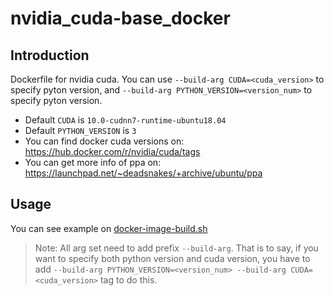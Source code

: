 # nvidia_cuda-base_docker

## Introduction
Dockerfile for nvidia cuda. You can use `--build-arg CUDA=<cuda_version>` to specify pyton version, and `--build-arg PYTHON_VERSION=<version_num>` to specify pyton version.
- Default `CUDA` is `10.0-cudnn7-runtime-ubuntu18.04`
- Default `PYTHON_VERSION` is `3`
- You can find docker cuda versions on: https://hub.docker.com/r/nvidia/cuda/tags
- You can get more info of ppa on: https://launchpad.net/~deadsnakes/+archive/ubuntu/ppa



## Usage
You can see example on [docker-image-build.sh](https://github.com/jimmy801/nvidia_cuda-base_docker/blob/master/docker-image-build.sh)

> Note:
>    All arg set need to add prefix `--build-arg`. 
>    That is to say, if you want to specify both python version and cuda version, 
>    you have to add `--build-arg PYTHON_VERSION=<version_num> --build-arg CUDA=<cuda_version>` tag
>    to do this.

